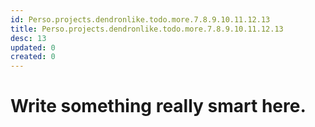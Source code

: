 ```yaml
---
id: Perso.projects.dendronlike.todo.more.7.8.9.10.11.12.13
title: Perso.projects.dendronlike.todo.more.7.8.9.10.11.12.13
desc: 13
updated: 0
created: 0
---
```

# Write something really smart here.
